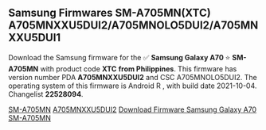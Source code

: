<h2>Samsung Firmwares SM-A705MN(XTC) A705MNXXU5DUI2/A705MNOLO5DUI2/A705MNXXU5DUI1</h2>
Download the Samsung firmware for the ✅ <strong>Samsung Galaxy A70 </strong> ⭐ <strong>SM-A705MN</strong> with product code <strong>XTC</strong> <strong> from Philippines</strong>. This firmware has version number PDA <strong>A705MNXXU5DUI2</strong> and CSC A705MNOLO5DUI2. The operating system of this firmware is Android R , with build date 2021-10-04. Changelist <strong>22528094</strong>.


[SM-A705MN](https://samfirm.shop/samsung/model/SM-A705MN)
[A705MNXXU5DUI2](https://samfirm.shop/samsung/pda/A705MNXXU5DUI2)
[Download Firmware Samsung Galaxy A70 SM-A705MN](https://samfirm.shop/samsung/firmware/462644)
